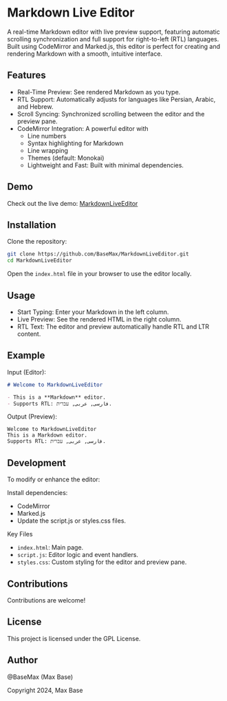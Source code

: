 # Markdown Live Editor

A real-time Markdown editor with live preview support, featuring automatic scrolling synchronization and full support for right-to-left (RTL) languages. Built using CodeMirror and Marked.js, this editor is perfect for creating and rendering Markdown with a smooth, intuitive interface.

## Features

- Real-Time Preview: See rendered Markdown as you type.
- RTL Support: Automatically adjusts for languages like Persian, Arabic, and Hebrew.
- Scroll Syncing: Synchronized scrolling between the editor and the preview pane.
- CodeMirror Integration: A powerful editor with
  - Line numbers
  - Syntax highlighting for Markdown
  - Line wrapping
  - Themes (default: Monokai)
  - Lightweight and Fast: Built with minimal dependencies.

## Demo

Check out the live demo: [MarkdownLiveEditor](https://basemax.github.io/MarkdownLiveEditor/)

## Installation

Clone the repository:

```bash
git clone https://github.com/BaseMax/MarkdownLiveEditor.git
cd MarkdownLiveEditor
```

Open the `index.html` file in your browser to use the editor locally.

## Usage

- Start Typing: Enter your Markdown in the left column.
- Live Preview: See the rendered HTML in the right column.
- RTL Text: The editor and preview automatically handle RTL and LTR content.

## Example

Input (Editor):

```markdown
# Welcome to MarkdownLiveEditor

- This is a **Markdown** editor.
- Supports RTL: فارسی, عربی, עברית.
```

Output (Preview):

```
Welcome to MarkdownLiveEditor
This is a Markdown editor.
Supports RTL: فارسی, عربی, עברית.
```

## Development

To modify or enhance the editor:

Install dependencies:
  - CodeMirror
  - Marked.js
  - Update the script.js or styles.css files.

Key Files
  - `index.html`: Main page.
  - `script.js`: Editor logic and event handlers.
  - `styles.css`: Custom styling for the editor and preview pane.

## Contributions

Contributions are welcome! 

## License
This project is licensed under the GPL License.

## Author
@BaseMax (Max Base)

Copyright 2024, Max Base
